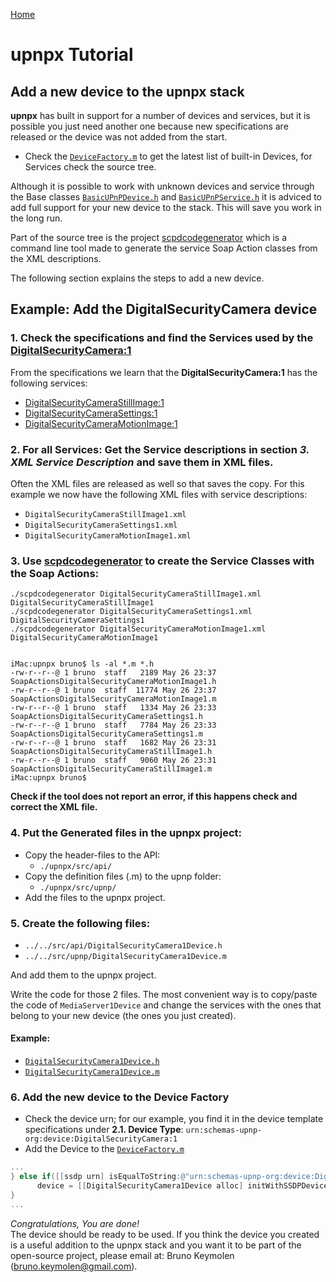 [Home](../)

# upnpx Tutorial
## Add a new device to the upnpx stack

**upnpx** has built in support for a number of devices and services, but it is possible you just need another one because new specifications are released or the device was not added from the start.

 * Check the [`DeviceFactory.m`](../../src/upnp/DeviceFactory.m#L53) to get the latest list of built-in Devices, for Services check the source tree.

Although it is possible to work with unknown devices and service through the Base classes [`BasicUPnPDevice.h`](../../src/api/BasicUPnPDevice.h) and [`BasicUPnPService.h`](../../src/api/BasicUPnPService.h) it is adviced to add full support for your new device to the stack. This will save you work in the long run. 

Part of the source tree is the project [scpdcodegenerator](https://github.com/phranck/upnpx/tree/master/projects/scpdcodegenerator) which is a command line tool made to generate the service Soap Action classes from the XML descriptions.

The following section explains the steps to add a new device.


## Example: Add the DigitalSecurityCamera device

### 1. Check the specifications and find the Services used by the [DigitalSecurityCamera:1](http://www.upnp.org/specs/ha/UPnP-ha-DigitalSecurityCamera-v1-Device.pdf)

From the specifications we learn that the **DigitalSecurityCamera:1** has the following services:
 * [DigitalSecurityCameraStillImage:1](http://www.upnp.org/specs/ha/UPnP-ha-StillImage-v1-Service.pdf)
 * [DigitalSecurityCameraSettings:1](http://upnp.org/specs/ha/UPnP-ha-Settings-v1-Service.pdf)
 * [DigitalSecurityCameraMotionImage:1](http://www.upnp.org/specs/ha/UPnP-ha-MotionImage-v1-Service.pdf)


### 2. For all Services: Get the Service descriptions in section ***3. XML Service Description*** and save them in XML files. 

Often the XML files are released as well so that saves the copy. For this example we now have the following XML files with service descriptions:
 * `DigitalSecurityCameraStillImage1.xml`
 * `DigitalSecurityCameraSettings1.xml`
 * `DigitalSecurityCameraMotionImage1.xml`


### 3. Use [scpdcodegenerator](../../projects/scpdcodegenerator) to create the Service Classes with the Soap Actions:

```Shell
./scpdcodegenerator DigitalSecurityCameraStillImage1.xml DigitalSecurityCameraStillImage1
./scpdcodegenerator DigitalSecurityCameraSettings1.xml DigitalSecurityCameraSettings1
./scpdcodegenerator DigitalSecurityCameraMotionImage1.xml DigitalSecurityCameraMotionImage1 


iMac:upnpx bruno$ ls -al *.m *.h
-rw-r--r--@ 1 bruno  staff   2189 May 26 23:37 SoapActionsDigitalSecurityCameraMotionImage1.h
-rw-r--r--@ 1 bruno  staff  11774 May 26 23:37 SoapActionsDigitalSecurityCameraMotionImage1.m
-rw-r--r--@ 1 bruno  staff   1334 May 26 23:33 SoapActionsDigitalSecurityCameraSettings1.h
-rw-r--r--@ 1 bruno  staff   7784 May 26 23:33 SoapActionsDigitalSecurityCameraSettings1.m
-rw-r--r--@ 1 bruno  staff   1682 May 26 23:31 SoapActionsDigitalSecurityCameraStillImage1.h
-rw-r--r--@ 1 bruno  staff   9060 May 26 23:31 SoapActionsDigitalSecurityCameraStillImage1.m
iMac:upnpx bruno$ 
```

**Check if the tool does not report an error, if this happens check and correct the XML file.**  


### 4. Put the Generated files in the upnpx project:

 * Copy the header-files to the API:  
   * `./upnpx/src/api/`
 * Copy the definition files (.m) to the upnp folder:  
   * `./upnpx/src/upnp/`
 * Add the files to the upnpx project. 


### 5. Create the following files:

 * `../../src/api/DigitalSecurityCamera1Device.h`
 * `../../src/upnp/DigitalSecurityCamera1Device.m`

And add them to the upnpx project.

Write the code for those 2 files. The most convenient way is to copy/paste the code of `MediaServer1Device` and change the services with the ones that belong to your new device (the ones you just created).

#### Example:
 * [`DigitalSecurityCamera1Device.h`](../../src/api/DigitalSecurityCamera1Device.h)
 * [`DigitalSecurityCamera1Device.m`](../../src/api/DigitalSecurityCamera1Device.m)


### 6. Add the new device to the Device Factory

 * Check the device urn; for our example, you find it in the device template specifications under **2.1. Device Type**: `urn:schemas-upnp-org:device:DigitalSecurityCamera:1`
 * Add the Device to the [`DeviceFactory.m`](../../src/upnp/DeviceFactory.m)

```Objective-C
...
} else if([[ssdp urn] isEqualToString:@"urn:schemas-upnp-org:device:DigitalSecurityCamera:1"]) {
      device = [[DigitalSecurityCamera1Device alloc] initWithSSDPDevice:ssdp];
}
...
```

*Congratulations, You are done!*  
The device should be ready to be used. If you think the device you created is a useful addition to the upnpx stack and you want it to be part of the open-source project, please email at: Bruno Keymolen (<bruno.keymolen@gmail.com>). 